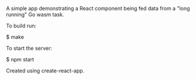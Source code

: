 A simple app demonstrating a React component being fed data from a "long running" Go wasm task.

To build run:

$ make

To start the server:

$ npm start 

Created using create-react-app.